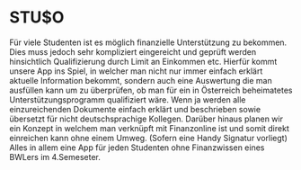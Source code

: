 # STU$O
Für viele Studenten ist es möglich finanzielle Unterstützung zu bekommen. Dies muss jedoch sehr kompliziert eingereicht und geprüft werden hinsichtlich Qualifizierung durch Limit an Einkommen etc. Hierfür kommt unsere App ins Spiel, in welcher man nicht nur immer einfach erklärt aktuelle Information bekommt, sondern auch eine Auswertung die man ausfüllen kann um zu überprüfen, ob man für ein in Österreich beheimatetes Unterstützungsprogramm qualifiziert wäre. Wenn ja werden alle einzureichenden Dokumente einfach erklärt und beschrieben sowie übersetzt für nicht deutschsprachige Kollegen. Darüber hinaus planen wir ein Konzept in welchem man verknüpft mit Finanzonline ist und somit direkt einreichen kann ohne einem Umweg. (Sofern eine Handy Signatur vorliegt) Alles in allem eine App für jeden Studenten ohne Finanzwissen eines BWLers im 4.Semeseter.

